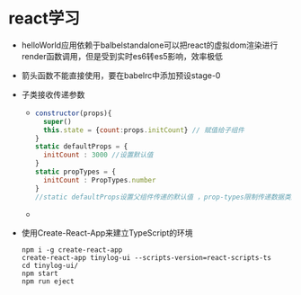 # react学习

- helloWorld应用依赖于balbelstandalone可以把react的虚拟dom渲染进行render函数调用，但是受到实时es6转es5影响，效率极低

- 箭头函数不能直接使用，要在babelrc中添加预设stage-0

- 子类接收传递参数

  - ```js
    constructor(props){
      super()
      this.state = {count:props.initCount} // 赋值给子组件
    }
    static defaultProps = {
      initCount : 3000 //设置默认值
    }
    static propTypes = {
      initCount : PropTypes.number
    }
    //static defaultProps设置父组件传递的默认值 ，prop-types限制传递数据类型
    ```

  - ​

- 使用Create-React-App来建立TypeScript的环境

  ```
  npm i -g create-react-app
  create-react-app tinylog-ui --scripts-version=react-scripts-ts
  cd tinylog-ui/
  npm start
  npm run eject
  ```

  ​